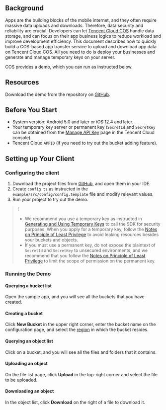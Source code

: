 ## Background
Apps are the building blocks of the mobile internet, and they often require massive data uploads and downloads. Therefore, data security and reliability are crucial. Developers can let [Tencent Cloud COS](https://www.tencentcloud.com/products/cos) handle data storage, and can focus on their app business logics to reduce workload and improve development efficiency. This document describes how to quickly build a COS-based app transfer service to upload and download app data on Tencent Cloud COS. All you need to do is deploy your businesses and generate and manage temporary keys on your server.

COS provides a demo, which you can run as instructed below.

## Resources

Download the demo from the repository on [GitHub](https://github.com/TencentCloud/cos-sdk-react-native-plugin/tree/main/example).

## Before You Start
- System version: Android 5.0 and later or iOS 12.4 and later.
- Your temporary key server or permanent key (`SecretId` and `SecretKey` can be obtained from the [Manage API Key](https://console.cloud.tencent.com/capi) page in the Tencent Cloud console).
- Tencent Cloud `APPID` (if you need to try out the bucket adding feature).

## Setting up Your Client

### Configuring the client

1. Download the project files from [GitHub](https://github.com/TencentCloud/cos-sdk-react-native-plugin/tree/main/example), and open them in your IDE.
2. Create `config.ts` as instructed in the `example/src/config/config.template` file and modify relevant values.
3. Run your project to try out the demo.

>!
> - We recommend you use a temporary key as instructed in [Generating and Using Temporary Keys](https://www.tencentcloud.com/document/product/436/14048) to call the SDK for security purposes. When you apply for a temporary key, follow the [Notes on Principle of Least Privilege](https://www.tencentcloud.com/document/product/436/32972) to avoid leaking resources besides your buckets and objects.
> - If you must use a permanent key, do not expose the plaintext of `SecretId` and `SecretKey` to unsecured environments, and we recommend that you follow the [Notes on Principle of Least Privilege](https://www.tencentcloud.com/document/product/436/32972) to limit the scope of permission on the permanent key.

### Running the Demo

#### Querying a bucket list
Open the sample app, and you will see all the buckets that you have created.

#### Creating a bucket
Click **New Bucket** in the upper right corner, enter the bucket name on the configuration page, and select the [region](https://www.tencentcloud.com/document/product/436/6224) in which the bucket resides.

#### Querying an object list

Click on a bucket, and you will see all the files and folders that it contains.

#### Uploading an object
On the file list page, click **Upload** in the top-right corner and select the file to be uploaded.

#### Downloading an object
In the object list, click **Download** on the right of a file to download it.
